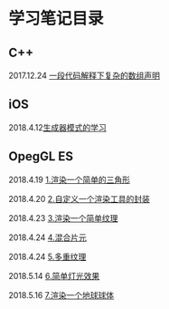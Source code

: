 # 学习笔记目录

## C++
2017.12.24 [一段代码解释下复杂的数组声明](https://github.com/RPGLiker/StudyBlog/blob/master/%E5%AD%A6%E4%B9%A0%E7%AC%94%E8%AE%B0/C%2B%2B/%E4%B8%80%E6%AE%B5%E4%BB%A3%E7%A0%81%E8%A7%A3%E9%87%8A%E4%B8%8B%E5%A4%8D%E6%9D%82%E7%9A%84%E6%95%B0%E7%BB%84%E5%A3%B0%E6%98%8E.md)

## iOS
2018.4.12[生成器模式的学习](https://github.com/RPGLiker/StudyBlog/blob/master/%E5%AD%A6%E4%B9%A0%E7%AC%94%E8%AE%B0/iOS/%E7%94%9F%E6%88%90%E5%99%A8%E7%9A%84%E5%AD%A6%E4%B9%A0/%E7%94%9F%E6%88%90%E5%99%A8%E6%A8%A1%E5%BC%8F%E7%9A%84%E5%AD%A6%E4%B9%A0.md)

## OpegGL ES
2018.4.19 [1.渲染一个简单的三角形](https://github.com/RPGLiker/StudyBlog/blob/master/%E5%AD%A6%E4%B9%A0%E7%AC%94%E8%AE%B0/OpegGL/1.%E6%B8%B2%E6%9F%93%E4%B8%80%E4%B8%AA%E7%AE%80%E5%8D%95%E7%9A%84%E4%B8%89%E8%A7%92%E5%BD%A2.md)

2018.4.20 [2.自定义一个渲染工具的封装](https://github.com/RPGLiker/StudyBlog/blob/master/%E5%AD%A6%E4%B9%A0%E7%AC%94%E8%AE%B0/OpegGL/2.%E8%87%AA%E5%AE%9A%E4%B9%89%E4%B8%80%E4%B8%AA%E6%B8%B2%E6%9F%93%E5%B7%A5%E5%85%B7%E7%9A%84%E5%B0%81%E8%A3%85.md)

2018.4.23 [3.渲染一个简单纹理](https://github.com/RPGLiker/StudyBlog/blob/master/%E5%AD%A6%E4%B9%A0%E7%AC%94%E8%AE%B0/OpegGL/3.%E6%B8%B2%E6%9F%93%E4%B8%80%E4%B8%AA%E7%AE%80%E5%8D%95%E7%BA%B9%E7%90%86.md)

2018.4.24 [4.混合片元](https://github.com/RPGLiker/StudyBlog/blob/master/%E5%AD%A6%E4%B9%A0%E7%AC%94%E8%AE%B0/OpegGL/4.%E6%B7%B7%E5%90%88%E7%89%87%E5%85%83.md)

2018.4.24 [5.多重纹理](https://github.com/RPGLiker/StudyBlog/blob/master/%E5%AD%A6%E4%B9%A0%E7%AC%94%E8%AE%B0/OpegGL/5.%E5%A4%9A%E9%87%8D%E7%BA%B9%E7%90%86.md)

2018.5.14 [6.简单灯光效果](https://github.com/RPGLiker/StudyBlog/blob/master/%E5%AD%A6%E4%B9%A0%E7%AC%94%E8%AE%B0/OpegGL/6.%E4%B8%80%E4%B8%AA%E7%AE%80%E5%8D%95%E7%81%AF%E5%85%89%E7%AB%8B%E4%BD%93%E6%95%88%E6%9E%9C.md)

2018.5.16 [7.渲染一个地球球体](https://github.com/RPGLiker/StudyBlog/blob/master/%E5%AD%A6%E4%B9%A0%E7%AC%94%E8%AE%B0/OpegGL/7.%E6%B8%B2%E6%9F%93%E4%B8%80%E4%B8%AA%E7%AE%80%E5%8D%95%E7%9A%84%E5%9C%B0%E7%90%83%E6%A8%A1%E5%9E%8B.md)
